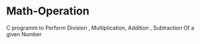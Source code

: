 # Math-Operation
C programm to Perform Division , Multiplication, Addition , Subtraction Of a given Number
